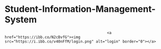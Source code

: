 # Student-Information-Management-System

                                                  <a href="https://ibb.co/N2cBvfG"><img src="https://i.ibb.co/v40nFfM/login.png" alt="login" border="0"></a>   
